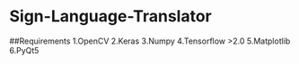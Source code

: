 # Sign-Language-Translator
##Requirements
1.OpenCV
2.Keras
3.Numpy
4.Tensorflow >2.0
5.Matplotlib
6.PyQt5

